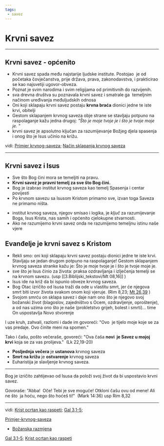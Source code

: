 ```yaml
---
tags: 
 - savez
---
```

# Krvni savez
<!-- [Vidi krvni savez ](obsidian://open?vault=CleanWritingVault&file=0.zettelkasten%2Finbx%2F!str%20Krvni%20Savez) kopraj i izbrziši izvor ❗-->

---

## Krvni savez - općenito

-   Krvni savez spada među najstarije ljudske institute. Postojao  je od početaka čovječanstva, prije država, prava, zakonodavstva, i prakticirao se kao najsvetiji ugovor-obveza. 
- Poznat je svim narodima i svim religijama od primitivnih do razvijenih. <!-- ovdje ubaci Livingstene primjer-->
- sva drevna društva su poznavala krvni savez i smatrale ga  temeljnim načinom uređivanja međuljudskih odnosa
- Oni koji sklapaju krvni savez postaju **krvna braća** dionici jedne te iste krvi, obitelji 
- Gestom sklapanjem krvnog saveza obje strane se stavljaju potpuno na raspolaganje kažu jedna drugoj: *"Što je moje tvoje je  i što je tvoje moje je. "*
- krvni savez je apsolutno ključan za razumijevanje Božjeg djela spasenja i onog što je Isus učinio na križu. 
 
vidi: [Primjer krvnog-saveza](../_drafts/Primjer-krvnog-saveza.md); [Način sklapanja krvnog saveza](Način-sklapanja-krvnog-saveza.md)

---
## Krvni savez i Isus
<!--  ❗Ovdje bi trebao staviti iz svoje Biblija za ods - kontekst čudesa i znakova-->
- Sve što Bog čini mora se temeljiti na pravu. 
- **Krvni savez je pravni temelj za sve što Bog čini.**
-   Bog je izabrao institut krvnog saveza kao temelj Spasenja i centar povijesti
-   Po krvnom savezu sa Isusom Kristom primamo sve, izvan toga Saveza ne primamo ništa.
<!-- krvni savez u bibliji, kenyon i krvni savez i nađi gdje još ima o krvnom savezu-->
- institut  krvnog saveza, njegov smisao i logika, je *ključ* za razumijevanje Boga, Isus Krista, nas samih i općenito cjelokupne stvarnosti.
- Ako ne razumijemo krvni savez onda ne razumijemo temeljnu istinu naše vjere

<!-- Ovo bi trebao napisati u zasebnu bilješku
- [ ] dodati kenyona
-->

## Evanđelje je krvni savez s Kristom



- Rekli smo: oni koji sklapaju krvni savez postaju dionici jedne te iste krvi. Stavljaju se jedan drugom potpuno na raspolaganje! Gestom sklapanjem krvnog saveza stranke kažu je: Što je moje tvoje je  i što je tvoje moje je. 
 - sve što je Isus činio za života: praksa ozdravljanja i izlječenja temelji se na krvnom savezu. (usp [[3.Biblijski_tekstovi/Mt 08,16]] )
 - Isus ide na križ da bi ispunio obveze krvnog saveza. 
 - Bog Otac izričito od Isusa traži da ode u vlastitu smrt, jer će njegova smrt biti izvor života svakom onom koji vjeruje. (Rim 8,23; [Mt 26,39](3.Biblijski_tekstovi/Mt%2026,39.md) )
- Svojom smrću on sklapa savez i daje nam ono što je njegovo svoj božanski život (blagoslov, zajedništvo s Ocem, ozdravljenje, oproštenje), a od nas uzima ono što je naše (prokletstvo grijeh, bolest i smrti)... time On uspostavlja Novo stvorenje

I uze kruh, zahvali, razlomi i dade im govoreći: "Ovo  je tijelo moje koje se za vas predaje. Ovo činite meni na spomen."

Tako i čašu, pošto večeraše, govoreći: "Ova čaša **novi  je Savez u mojoj krvi** koja se za vas prolijeva."  (Lk 22,19-20)

- **Posljednja večera** je **ustanova** krvnog saveza
- **Smrt na križu** je **ostvarenje** krvnog saveza
- Euharistija je slavljenje krvnog saveza.

---
Bog je izričito zahtijevao od Isusa da položi svoj život da bi uspostavio  krvni savez.

Govoraše: "Abba!  Oče! Tebi je sve moguće! Otkloni čašu ovu od mene! Ali ne što  ja hoću, nego što hoćeš ti!"
 (Mark 14:36)  usp Rim 8,32

---
 vidi: [Krist ocrtan kao raspeti](14-Krist-ocrtan-kao-raspeti.md); [Gal 3,1-5](3.Biblijski_tekstovi/Gal-3_1-5.md);

[Primjer-krvnog-saveza](../_drafts/Primjer-krvnog-saveza.md) 
- [Božanska razmjena](020-Bo%C5%BEanska-razmjena.md)

[Gal 3,1-5](3.Biblijski_tekstovi/Gal-3_1-5.md); 
[Krist ocrtan kao raspeti](14-Krist-ocrtan-kao-raspeti.md) 

